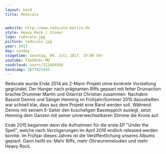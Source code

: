 ```yaml
---
layout: band
title: Redscale


website: http://www.redscale-berlin.de
style: Heavy Rock / Stoner
logo: redscale.jpg
picture: redscale.jpg
year: 2017
day: sunday
stagetime: Sonntag, 09. Juli 2017, 19:00 Uhr
youtube: TXmS0v6c-MU
soudcloud: users/212668588
bandcamp: 2677821645
---
```

Redscale wurde Ende 2014 als 2-Mann Projekt ohne konkrete Vorstellung gegründet. Der Hunger nach prägnanten Riffs gepaart mit fetter Drumaction brachte Drummer Martin und Gitarrist Christian zusammen. Nachdem Bassist Dennis und Sänger Henning im Frühjahr/Sommer 2015 dazustießen war schnell klar, dass aus dem Projekt eine Band werden soll. Während Dennis mit seinem 5-Saiter den kuscheligen Bassteppich auslegt, setzt Henning dem Ganzen mit seiner unverwechselbaren Stimme die Krone auf.


Ende 2015 begannen dann die Aufnahmen für die erste EP "Under the Spell", welche nach Verzögerungen im April 2016 endlich released werden konnte. Im Frühjar dieses Jahres ist die Veröffentlichung unseres Albums geplant. Dann heißt es: Mehr Riffs, mehr Ohrwurmmelodien und mehr Heavy Rock.
